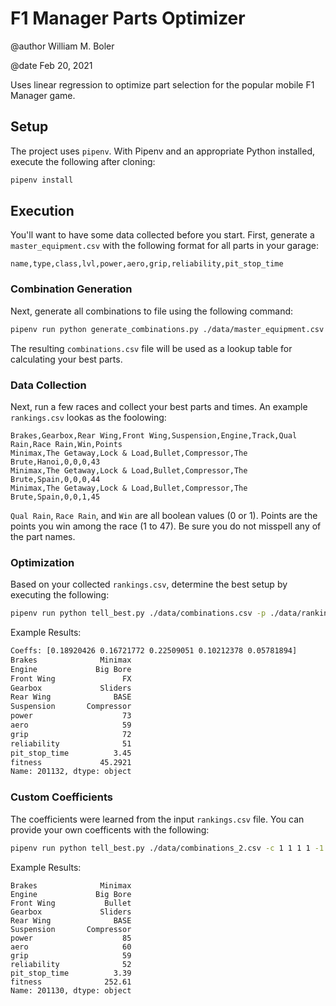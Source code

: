 # F1 Manager Parts Optimizer

@author William M. Boler

@date Feb 20, 2021

Uses linear regression to optimize part selection for the popular mobile F1 Manager game.

## Setup

The project uses `pipenv`.  With Pipenv and an appropriate Python installed, execute the following after cloning: 

```bash
pipenv install
```

## Execution

You'll want to have some data collected before you start.  First, generate a `master_equipment.csv` with the following format for all parts in your garage:

```csv
name,type,class,lvl,power,aero,grip,reliability,pit_stop_time
```

### Combination Generation
Next, generate all combinations to file using the following command: 

```bash
pipenv run python generate_combinations.py ./data/master_equipment.csv -o ./data/combinations.csv
```
The resulting `combinations.csv` file will be used as a lookup table for calculating your best parts.

### Data Collection
Next, run a few races and collect your best parts and times.  An example `rankings.csv` lookas as the foolowing:

```csv
Brakes,Gearbox,Rear Wing,Front Wing,Suspension,Engine,Track,Qual Rain,Race Rain,Win,Points
Minimax,The Getaway,Lock & Load,Bullet,Compressor,The Brute,Hanoi,0,0,0,43
Minimax,The Getaway,Lock & Load,Bullet,Compressor,The Brute,Spain,0,0,0,44
Minimax,The Getaway,Lock & Load,Bullet,Compressor,The Brute,Spain,0,0,1,45
```

`Qual Rain`, `Race Rain`, and `Win` are all boolean values (0 or 1).  Points are the points you win among the race (1 to 47).  Be sure you do not misspell any of the part names. 

### Optimization
Based on your collected `rankings.csv`, determine the best setup by executing the following:

```bash
pipenv run python tell_best.py ./data/combinations.csv -p ./data/rankings.csv
```

Example Results: 
```bash
Coeffs: [0.18920426 0.16721772 0.22509051 0.10212378 0.05781894]
Brakes              Minimax
Engine             Big Bore
Front Wing               FX
Gearbox             Sliders
Rear Wing              BASE
Suspension       Compressor
power                    73
aero                     59
grip                     72
reliability              51
pit_stop_time          3.45
fitness             45.2921
Name: 201132, dtype: object
```

### Custom Coefficients
The coefficients were learned from the input `rankings.csv` file.  You can provide your own coefficents with the following: 

```bash
pipenv run python tell_best.py ./data/combinations_2.csv -c 1 1 1 1 -1
```

Example Results:
```
Brakes              Minimax
Engine             Big Bore
Front Wing           Bullet
Gearbox             Sliders
Rear Wing              BASE
Suspension       Compressor
power                    85
aero                     60
grip                     59
reliability              52
pit_stop_time          3.39
fitness              252.61
Name: 201130, dtype: object
```
